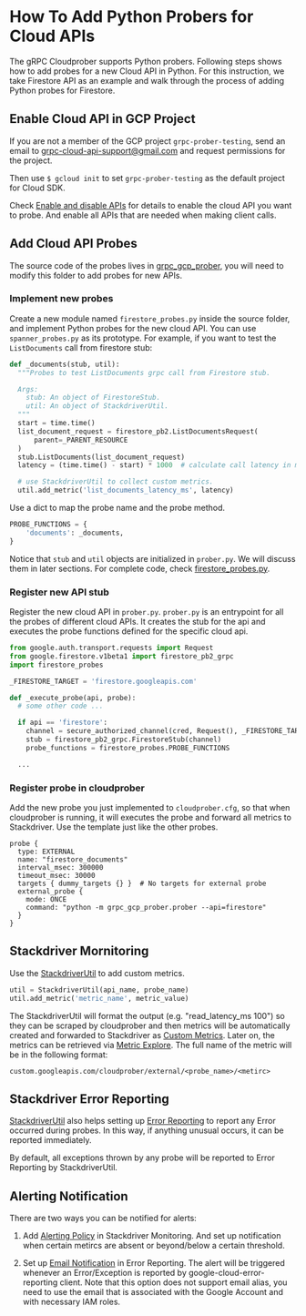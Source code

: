 # How To Add Python Probers for Cloud APIs

The gRPC Cloudprober supports Python probers. Following steps
shows how to add probes for a new Cloud API in Python. For this
instruction, we take Firestore API as an example and walk through the process of
adding Python probes for Firestore.

## Enable Cloud API in GCP Project

If you are not a member of the GCP project `grpc-prober-testing`, send an email
to grpc-cloud-api-support@gmail.com and request permissions for the project.

Then use `$ gcloud init` to set `grpc-prober-testing` as the default project for
Cloud SDK.

Check [Enable and disable
APIs](https://support.google.com/cloud/answer/6158841?hl=en) for details to
enable the cloud API you want to probe. And enable all APIs that are needed when
making client calls.

## Add Cloud API Probes

The source code of the probes lives in [grpc_gcp_prober](../cloudprober/grpc_gcp_prober),
you will need to modify this folder to add probes for new APIs.

### Implement new probes

Create a new module named `firestore_probes.py` inside the source folder, and
implement Python probes for the new cloud API. You can use `spanner_probes.py`
as its prototype. For example, if you want to test the `ListDocuments` call
from firestore stub:

```py
def _documents(stub, util):
  """Probes to test ListDocuments grpc call from Firestore stub.

  Args:
    stub: An object of FirestoreStub.
    util: An object of StackdriverUtil.
  """
  start = time.time()
  list_document_request = firestore_pb2.ListDocumentsRequest(
      parent=_PARENT_RESOURCE
  )
  stub.ListDocuments(list_document_request)
  latency = (time.time() - start) * 1000  # calculate call latency in ms

  # use StackdriverUtil to collect custom metrics.
  util.add_metric('list_documents_latency_ms', latency)
```

Use a dict to map the probe name and the probe method.

```py
PROBE_FUNCTIONS = {
    'documents': _documents,
}
```

Notice that `stub` and `util` objects are initialized in `prober.py`. We will
discuss them in later sections. For complete code, check [firestore_probes.py](../cloudprober/grpc_gcp_prober/firestore_probes.py).

### Register new API stub

Register the new cloud API in `prober.py`. `prober.py` is an entrypoint for all
the probes of different cloud APIs. It creates the stub for the api and executes
the probe functions defined for the specific cloud api.

```py
from google.auth.transport.requests import Request
from google.firestore.v1beta1 import firestore_pb2_grpc
import firestore_probes

_FIRESTORE_TARGET = 'firestore.googleapis.com'

def _execute_probe(api, probe):
  # some other code ...

  if api == 'firestore':
    channel = secure_authorized_channel(cred, Request(), _FIRESTORE_TARGET)
    stub = firestore_pb2_grpc.FirestoreStub(channel)
    probe_functions = firestore_probes.PROBE_FUNCTIONS

  ...
```

### Register probe in cloudprober

Add the new probe you just implemented to `cloudprober.cfg`, so that when
cloudprober is running, it will executes the probe and forward all metrics to
Stackdriver. Use the template just like the other probes.

```
probe {
  type: EXTERNAL
  name: "firestore_documents"
  interval_msec: 300000
  timeout_msec: 30000
  targets { dummy_targets {} }  # No targets for external probe
  external_probe {
    mode: ONCE
    command: "python -m grpc_gcp_prober.prober --api=firestore"
  }
}
```

## Stackdriver Mornitoring

Use the [StackdriverUtil](../cloudprober/grpc_gcp_prober/stackdriver_util.py)
to add custom metrics.

```py
util = StackdriverUtil(api_name, probe_name)
util.add_metric('metric_name', metric_value)
```

The StackdriverUtil will format the output (e.g. "read_latency_ms 100") so they
can be scraped by cloudprober and then metrics will be automatically created and
forwarded to Stackdriver as [Custom Metrics](https://cloud.google.com/monitoring/custom-metrics/). Later on, the metrics can be retrieved via [Metric Explore](https://app.google.stackdriver.com/metrics-explorer).
The full name of the metric will be in the following format:

```
custom.googleapis.com/cloudprober/external/<probe_name>/<metirc>
```

## Stackdriver Error Reporting
[StackdriverUtil](../cloudprober/grpc_gcp_prober/stackdriver_util.py) also helps setting up
[Error Reporting](https://cloud.google.com/error-reporting/docs/setup/python)
to report any Error occurred during probes. In this way, if anything unusual
occurs, it can be reported immediately.

By default, all exceptions thrown by any probe will be reported to Error
Reporting by StackdriverUtil.

## Alerting Notification

There are two ways you can be notified for alerts:

1. Add [Alerting Policy](https://cloud.google.com/monitoring/alerts/) in
Stackdriver Monitoring. And set up notification when certain metircs are absent
or beyond/below a certain threshold.

2. Set up [Email Notification](https://cloud.google.com/error-reporting/docs/notifications)
in Error Reporting. The alert will be triggered whenever an Error/Exception is
reported by google-cloud-error-reporting client. Note that this option does not
support email alias, you need to use the email that is associated with the
Google Account and with necessary IAM roles.
